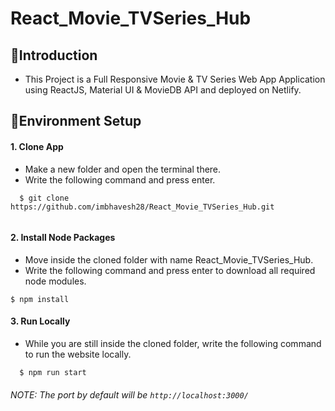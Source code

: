 # React_Movie_TVSeries_Hub
## 📌Introduction
* This Project is a Full Responsive Movie & TV Series Web App Application using ReactJS, Material UI & MovieDB API and deployed on Netlify.

## 📌Environment Setup

  #### 1. Clone App
  
  * Make a new folder and open the terminal there.
  * Write the following command and press enter.
  
  ```
    $ git clone https://github.com/imbhavesh28/React_Movie_TVSeries_Hub.git  
     
  ```
    
 #### 2. Install Node Packages
 
  * Move inside the cloned folder with name React_Movie_TVSeries_Hub.
  * Write the following command and press enter to download all required node modules.
 
   ```
   $ npm install 
  ```
  
#### 3. Run Locally

 * While you are still inside the cloned folder, write the following command to run the website locally. 
 
 ```
   $ npm run start
 ```
  
 ###### NOTE: The port by default will be ```http://localhost:3000/```
